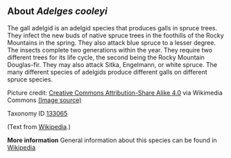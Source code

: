 **About *Adelges cooleyi***
-------------------------
The gall adelgid is an adelgid species that produces galls in spruce 
trees. They infect the new buds of native spruce trees in the 
foothills of the Rocky Mountains in the spring. They also attack blue 
spruce to a lesser degree. The insects complete two generations within 
the year. They require two different trees for its life cycle, the 
second being the Rocky Mountain Douglas-fir. They may also attack 
Sitka, Engelmann, or white spruce. The many different species of 
adelgids produce different galls on different spruce species.


Picture credit: [Creative Commons Attribution-Share Alike 4.0](https://creativecommons.org/licenses/by-sa/4.0) via Wikimedia Commons [(Image source)](https://en.wikipedia.org/wiki/File:Adelges_tsugae_closeup._TN.jpg)

Taxonomy ID [133065](https://www.uniprot.org/taxonomy/133065)

(Text from [Wikipedia](https://en.wikipedia.org/).)

**More information**
General information about this species can be found in [Wikipedia](https://en.wikipedia.org/wiki/Gall_adelgid)
